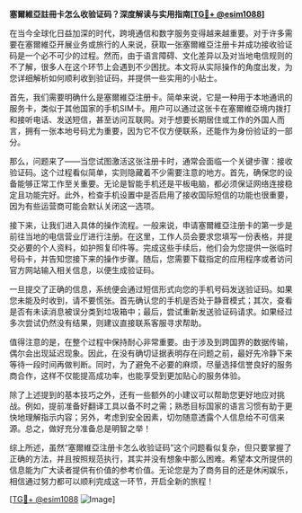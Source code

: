 **塞爾維亞註冊卡怎么收验证码？深度解读与实用指南[[TG💪+ @esim1088](https://t.me/s/esim1088)]**

在当今全球化日益加深的时代，跨境通信和数字服务变得越来越重要。对于许多需要在塞爾維亞开展业务或旅行的人来说，获取一张塞爾維亞注册卡并成功接收验证码是一个必不可少的过程。然而，由于语言障碍、文化差异以及对当地电信规则的不了解，很多人在这个环节上会遇到不少困扰。本文将从实际操作的角度出发，为您详细解析如何顺利收到验证码，并提供一些实用的小贴士。

首先，我们需要明确什么是塞爾維亞注册卡。简单来说，它是一种用于本地通讯的服务卡，类似于其他国家的手机SIM卡。用户可以通过这张卡在塞爾維亞境内拨打和接听电话、发送短信，甚至访问互联网。对于想要长期居住或工作的外国人而言，拥有一张本地号码尤为重要，因为它不仅方便联系，还能作为身份验证的一部分。

那么，问题来了——当您试图激活这张注册卡时，通常会面临一个关键步骤：接收验证码。这个过程看似简单，实则隐藏着不少需要注意的地方。首先，确保您的设备能够正常工作至关重要。无论是智能手机还是平板电脑，都必须保证网络连接稳定且功能完好。此外，检查手机设置中是否启用了接收国际短信的功能也很重要，因为有些运营商可能会默认关闭这一选项。

接下来，让我们进入具体的操作流程。一般来说，申请塞爾維亞注册卡的第一步是前往当地的电信营业厅进行注册。在这里，工作人员会要求您填写一份表格，并提交必要的个人资料，如护照复印件等。完成这些手续后，他们会为您提供一张临时号码卡，并告知您接下来的操作步骤。随后，您需要下载指定的应用程序或者访问官方网站输入相关信息，以便生成验证码。

一旦提交了正确的信息，系统便会通过短信形式向您的手机号码发送验证码。如果您未能及时收到，请不要慌张。首先确认您的手机是否处于静音模式；其次，查看是否有未读消息被误分类到垃圾箱中；最后，尝试重新发送验证码请求。如果经过多次尝试仍然没有结果，则建议直接联系客服寻求帮助。

值得注意的是，在整个过程中保持耐心非常重要。由于涉及到跨国界的数据传输，偶尔会出现延迟现象。因此，在没有确切证据表明存在问题之前，最好先冷静下来等待一段时间再做判断。同时，为了避免不必要的麻烦，尽量选择信誉良好的服务商合作，这样不仅能提高成功率，也能享受到更加贴心的服务体验。

除了上述提到的基本技巧之外，还有一些额外的小建议可以帮助您更好地应对挑战。例如，提前准备好翻译工具以备不时之需；熟悉目标国家的语言习惯有助于更快地理解指示内容；另外，考虑到安全因素，切勿随意透露个人信息给不可信来源。总之，做好充分准备总是明智之举！

综上所述，虽然“塞爾維亞注册卡怎么收验证码”这个问题看似复杂，但只要掌握了正确的方法，并且按照规范执行，其实并没有想象中那么困难。希望本文所提供的信息能为广大读者提供有价值的参考价值。无论您是为了商务目的还是休闲娱乐，相信通过努力都可以顺利完成这一环节，开启全新的旅程！

[[TG💪+ @esim1088](https://t.me/s/esim1088) ![Image](https://i.postimg.cc/4NQfJmqS/Snipaste-2025-05-13-00-14-12.png)]